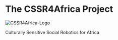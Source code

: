 # The CSSR4Africa Project

![CSSR4Africa-Logo](/images/CSSR_Scenario.png)

Culturally Sensitive Social Robotics for Africa
